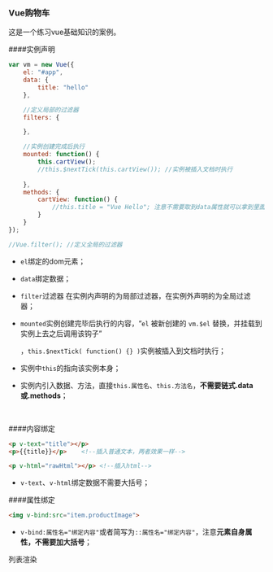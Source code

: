 ### Vue购物车

这是一个练习vue基础知识的案例。



####实例声明

```js
var vm = new Vue({
    el: "#app",
    data: {
        title: "hello"
    },

    //定义局部的过滤器
    filters: {

    },

    //实例创建完成后执行
    mounted: function() {
        this.cartView();
        //this.$nextTick(this.cartView()); //实例被插入文档时执行
        
    },
    methods: {
        cartView: function() {
            //this.title = "Vue Hello"; 注意不需要取到data属性就可以拿到里面的title属性
        }
    }
});

//Vue.filter(); //定义全局的过滤器
```

- `el`绑定的dom元素；

- `data`绑定数据；

- `filter`过滤器 在实例内声明的为局部过滤器，在实例外声明的为全局过滤器；

- `mounted`实例创建完毕后执行的内容，“`el` 被新创建的 `vm.$el` 替换，并挂载到实例上去之后调用该钩子”

  ，`this.$nextTick( function() {} )`实例被插入到文档时执行；

- 实例中`this`的指向该实例本身；

- 实例内引入数据、方法，直接`this.属性名`、`this.方法名`，**不需要链式.data或.methods**；

  ​

####内容绑定

```html
<p v-text="title"></p>
<p>{{title}}</p>	<!--插入普通文本，两者效果一样-->

<p v-html="rawHtml"></p> <!--插入html-->
```

- `v-text`、`v-html`绑定数据不需要大括号；

####属性绑定

```html
<img v-bind:src="item.productImage">
```

- `v-bind:属性名="绑定内容"`或者简写为`::属性名="绑定内容"`，注意**元素自身属性，不需要加大括号**；

列表渲染





